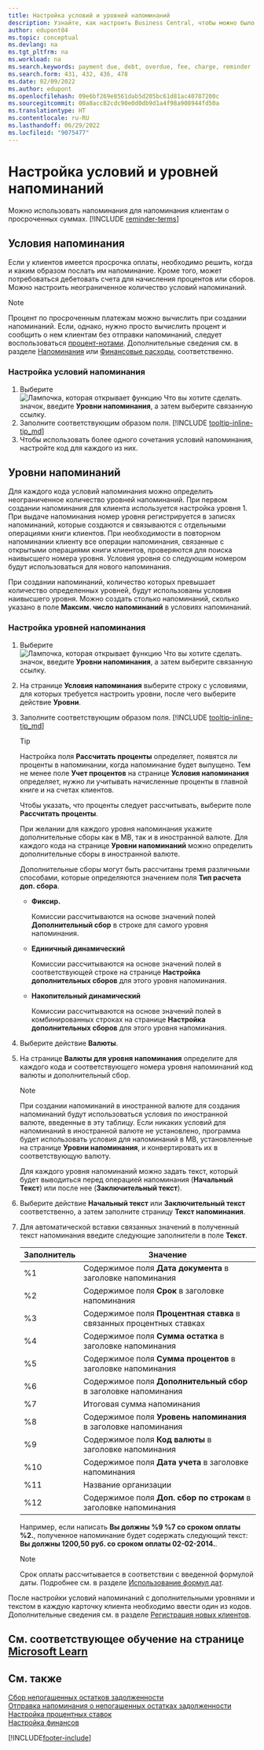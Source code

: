 ```yaml
---
title: Настройка условий и уровней напоминаний
description: Узнайте, как настроить Business Central, чтобы можно было отправлять напоминания клиентам о предстоящих платежах, а также добавлять штрафы к платежам из-за задержки с оплатой.
author: edupont04
ms.topic: conceptual
ms.devlang: na
ms.tgt_pltfrm: na
ms.workload: na
ms.search.keywords: payment due, debt, overdue, fee, charge, reminder
ms.search.form: 431, 432, 436, 478
ms.date: 02/09/2022
ms.author: edupont
ms.openlocfilehash: 09e6bf269e8561dab5d205bc61d81ac40787200c
ms.sourcegitcommit: 00a8acc82cdc90e0d0db9d1a4f98a908944fd50a
ms.translationtype: HT
ms.contentlocale: ru-RU
ms.lasthandoff: 06/29/2022
ms.locfileid: "9075477"
---
```

# <a name="set-up-reminder-terms-and-levels"></a>Настройка условий и уровней напоминаний

Можно использовать напоминания для напоминания клиентам о просроченных суммах. [!INCLUDE [reminder-terms](includes/reminder-terms.md)]

## <a name="reminder-terms"></a>Условия напоминания

Если у клиентов имеется просрочка оплаты, необходимо решить, когда и каким образом послать им напоминание. Кроме того, может потребоваться дебетовать счета для начисления процентов или сборов. Можно настроить неограниченное количество условий напоминаний.  

> [!NOTE]
> Процент по просроченным платежам можно вычислить при создании напоминаний. Если, однако, нужно просто вычислить процент и сообщить о нем клиентам без отправки напоминаний, следует воспользоваться [процент-нотами](finance-setup-finance-charges.md). Дополнительные сведения см. в разделе [Напоминания](receivables-collect-outstanding-balances.md#reminders) или [Финансовые расходы](receivables-collect-outstanding-balances.md#finance-charges), соответственно.

### <a name="to-set-up-reminder-terms"></a>Настройка условий напоминания

1. Выберите ![Лампочка, которая открывает функцию Что вы хотите сделать.](media/ui-search/search_small.png "Что вы хотите сделать") значок, введите **Уровни напоминания**, а затем выберите связанную ссылку.  
2. Заполните соответствующим образом поля. [!INCLUDE [tooltip-inline-tip_md](includes/tooltip-inline-tip_md.md)]  
3. Чтобы использовать более одного сочетания условий напоминания, настройте код для каждого из них.

## <a name="reminder-levels"></a>Уровни напоминаний

Для каждого кода условий напоминания можно определить неограниченное количество уровней напоминаний. При первом создании напоминания для клиента используется настройка уровня 1. При выдаче напоминания номер уровня регистрируется в записях напоминаний, которые создаются и связываются с отдельными операциями книги клиентов. При необходимости в повторном напоминании клиенту все операции напоминания, связанные с открытыми операциями книги клиентов, проверяются для поиска наивысшего номера уровня. Условия уровня со следующим номером будут использоваться для нового напоминания.

При создании напоминаний, количество которых превышает количество определенных уровней, будут использованы условия наивысшего уровня. Можно создать столько напоминаний, сколько указано в поле **Максим. число напоминаний** в условиях напоминаний.

### <a name="to-set-up-reminder-levels"></a>Настройка уровней напоминания

1. Выберите ![Лампочка, которая открывает функцию Что вы хотите сделать.](media/ui-search/search_small.png "Что вы хотите сделать") значок, введите **Уровни напоминания**, а затем выберите связанную ссылку.  
2. На странице **Условия напоминания** выберите строку с условиями, для которых требуется настроить уровни, после чего выберите действие **Уровни**.  
3. Заполните соответствующим образом поля. [!INCLUDE [tooltip-inline-tip_md](includes/tooltip-inline-tip_md.md)]  

    > [!TIP]
    > Настройка поля **Рассчитать проценты** определяет, появятся ли проценты в напоминании, когда напоминание будет выпущено. Тем не менее поле **Учет процентов** на странице **Условия напоминания** определяет, нужно ли учитывать начисленные проценты в главной книге и на счетах клиентов.
    >
    > Чтобы указать, что проценты следует рассчитывать, выберите поле **Рассчитать проценты**.

    При желании для каждого уровня напоминания укажите дополнительные сборы как в МВ, так и в иностранной валюте. Для каждого кода на странице **Уровни напоминаний** можно определить дополнительные сборы в иностранной валюте.  

    Дополнительные сборы могут быть рассчитаны тремя различными способами, которые определяются значением поля **Тип расчета доп. сбора**.  

    - **Фиксир.**

        Комиссии рассчитываются на основе значений полей **Дополнительный сбор** в строке для самого уровня напоминания.  
    - **Единичный динамический**

        Комиссии рассчитываются на основе значений полей в соответствующей строке на странице **Настройка дополнительных сборов** для этого уровня напоминания.
    - **Накопительный динамический**

        Комиссии рассчитываются на основе значений полей в комбинированных строках на странице **Настройка дополнительных сборов** для этого уровня напоминания.

4. Выберите действие **Валюты**.
5. На странице **Валюты для уровня напоминания** определите для каждого кода и соответствующего номера уровня напоминаний код валюты и дополнительный сбор.

    > [!NOTE]  
    > При создании напоминаний в иностранной валюте для создания напоминаний будут использоваться условия по иностранной валюте, введенные в эту таблицу. Если никаких условий для напоминаний в иностранной валюте не установлено, программа будет использовать условия для напоминаний в МВ, установленные на странице **Уровни напоминания**, и конвертировать их в соответствующую валюту.

    Для каждого уровня напоминаний можно задать текст, который будет выводиться перед операцией напоминания (**Начальный Текст**) или после нее (**Заключительный текст**).

6. Выберите действие **Начальный текст** или **Заключительный текст** соответственно, а затем заполните страницу **Текст напоминания**.
7. Для автоматической вставки связанных значений в полученный текст напоминания введите следующие заполнители в поле **Текст**.  

    |Заполнитель|Значение|  
    |-----------------|-----------|  
    |%1|Содержимое поля **Дата документа** в заголовке напоминания|  
    |%2|Содержимое поля **Срок** в заголовке напоминания|  
    |%3|Содержимое поля **Процентная ставка** в связанных процентных ставках|  
    |%4|Содержимое поля **Сумма остатка** в заголовке напоминания|  
    |%5|Содержимое поля **Сумма процентов** в заголовке напоминания|  
    |%6|Содержимое поля **Дополнительный сбор** в заголовке напоминания|  
    |%7|Итоговая сумма напоминания|  
    |%8|Содержимое поля **Уровень напоминания** в заголовке напоминания|  
    |%9|Содержимое поля **Код валюты** в заголовке напоминания|  
    |%10|Содержимое поля **Дата учета** в заголовке напоминания|  
    |%11|Название организации|  
    |%12|Содержимое поля **Доп. сбор по строкам** в заголовке напоминания|  

    Например, если написать **Вы должны %9 %7 со сроком оплаты %2.**, полученное напоминание будет содержать следующий текст: **Вы должны 1200,50 руб. со сроком оплаты 02-02-2014.**.

    > [!NOTE]
    > Срок оплаты рассчитывается в соответствии с введенной формулой даты. Подробнее см. в разделе [Использование формул дат](ui-enter-date-ranges.md#use-date-formulas).

После настройки условий напоминаний с дополнительными уровнями и текстом в каждую карточку клиента необходимо ввести один из кодов. Дополнительные сведения см. в разделе [Регистрация новых клиентов](sales-how-register-new-customers.md).  

## <a name="see-related-training-at-microsoft-learn"></a>См. соответствующее обучение на странице [Microsoft Learn](/learn/modules/send-reminders-dynamics-365-business-central/)

## <a name="see-also"></a>См. также

[Сбор непогашенных остатков задолженности](receivables-collect-outstanding-balances.md)  
[Отправка напоминания о непогашенных остатках задолженности](receivables-send-reminders.md)  
[Настройка процентных ставок](finance-setup-finance-charges.md)  
[Настройка финансов](finance-setup-finance.md)  


[!INCLUDE[footer-include](includes/footer-banner.md)]